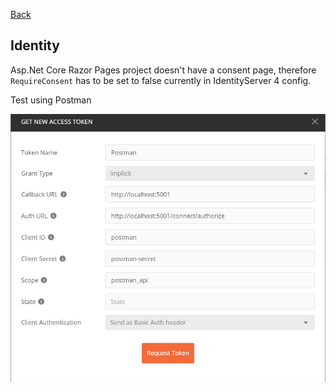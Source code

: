 [Back](../dotnet-backend.md)

## Identity 


Asp.Net Core Razor Pages project doesn't have a consent page, therefore `RequireConsent` has to be set to false currently in IdentityServer 4 config.

Test using Postman

![](./GetTokenInPostman.jpg)